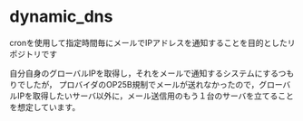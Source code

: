 # dynamic_dns
cronを使用して指定時間毎にメールでIPアドレスを通知することを目的としたリポジトリです

自分自身のグローバルIPを取得し，それをメールで通知するシステムにするつもりでしたが，
プロバイダのOP25B規制でメールが送れなかったので，グローバルIPを取得したいサーバ以外に，メール送信用のもう１台のサーバを立てることを想定しています。
